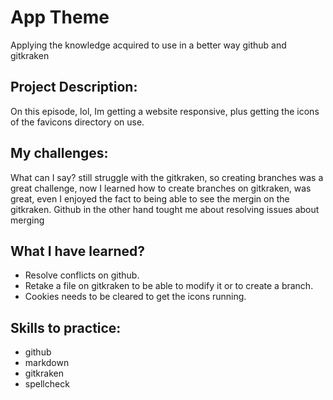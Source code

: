# App Theme
Applying the knowledge acquired to use in a better way github and gitkraken

## Project Description:
On this episode, lol, Im getting a website responsive, plus getting the icons of the favicons directory on use.

## My challenges:
What can I say? still struggle with the gitkraken, so creating branches was a great challenge, now I learned how to create branches on gitkraken, was great, even I enjoyed the fact to being able to see the mergin on the gitkraken. Github in the other hand tought me about resolving issues about merging

## What I have learned?
* Resolve conflicts on github.
* Retake a file on gitkraken to be able to modify it or to create a branch.
* Cookies needs to be cleared to get the icons running.

## Skills to practice:
* github
* markdown
* gitkraken
* spellcheck

